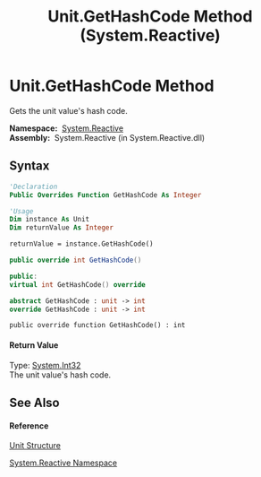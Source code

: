 ﻿---
title: Unit.GetHashCode Method  (System.Reactive)
TOCTitle: GetHashCode Method
ms:assetid: M:System.Reactive.Unit.GetHashCode
ms:mtpsurl: https://msdn.microsoft.com/en-us/library/system.reactive.unit.gethashcode(v=VS.103)
ms:contentKeyID: 36068408
ms.date: 06/28/2011
mtps_version: v=VS.103
f1_keywords:
- System.Reactive.Unit.GetHashCode
dev_langs:
- CSharp
- JScript
- VB
- FSharp
- c++
---

# Unit.GetHashCode Method

Gets the unit value's hash code.

**Namespace:**  [System.Reactive](hh229356\(v=vs.103\).md)  
**Assembly:**  System.Reactive (in System.Reactive.dll)

## Syntax

``` vb
'Declaration
Public Overrides Function GetHashCode As Integer
```

``` vb
'Usage
Dim instance As Unit
Dim returnValue As Integer

returnValue = instance.GetHashCode()
```

``` csharp
public override int GetHashCode()
```

``` c++
public:
virtual int GetHashCode() override
```

``` fsharp
abstract GetHashCode : unit -> int 
override GetHashCode : unit -> int 
```

``` jscript
public override function GetHashCode() : int
```

#### Return Value

Type: [System.Int32](https://msdn.microsoft.com/en-us/library/td2s409d)  
The unit value's hash code.  

## See Also

#### Reference

[Unit Structure](hh211727\(v=vs.103\).md)

[System.Reactive Namespace](hh229356\(v=vs.103\).md)

